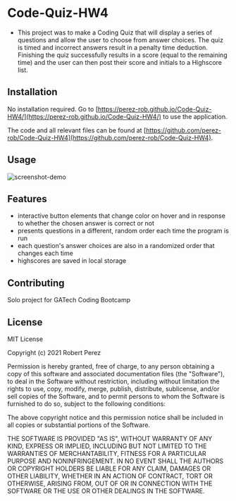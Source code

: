# Code-Quiz-HW4


- This project was to make a Coding Quiz that will display a series of questions and allow the user to choose from answer choices. The quiz is timed and incorrect answers result in a penalty time deduction. Finishing the quiz successfully results in a score (equal to the remaining time) and the user can then post their score and initials to a Highscore list.
## Installation

No installation required.
Go to [https://perez-rob.github.io/Code-Quiz-HW4/](https://perez-rob.github.io/Code-Quiz-HW4/) to use the application.

The code and all relevant files can be found at [https://github.com/perez-rob/Code-Quiz-HW4](https://github.com/perez-rob/Code-Quiz-HW4). 

## Usage


![screenshot-demo](./assets/images/demo.gif "Functional Demo")


## Features
- interactive button elements that change color on hover and in response to whether the chosen answer  is correct or not
- presents questions in a different, random order each time the program is run
- each question's answer choices are also in a randomized order that changes each time
- highscores are saved in local storage



## Contributing
Solo project for GATech Coding Bootcamp

## License
MIT License

Copyright (c) 2021 Robert Perez

Permission is hereby granted, free of charge, to any person obtaining a copy
of this software and associated documentation files (the "Software"), to deal
in the Software without restriction, including without limitation the rights
to use, copy, modify, merge, publish, distribute, sublicense, and/or sell
copies of the Software, and to permit persons to whom the Software is
furnished to do so, subject to the following conditions:

The above copyright notice and this permission notice shall be included in all
copies or substantial portions of the Software.

THE SOFTWARE IS PROVIDED "AS IS", WITHOUT WARRANTY OF ANY KIND, EXPRESS OR
IMPLIED, INCLUDING BUT NOT LIMITED TO THE WARRANTIES OF MERCHANTABILITY,
FITNESS FOR A PARTICULAR PURPOSE AND NONINFRINGEMENT. IN NO EVENT SHALL THE
AUTHORS OR COPYRIGHT HOLDERS BE LIABLE FOR ANY CLAIM, DAMAGES OR OTHER
LIABILITY, WHETHER IN AN ACTION OF CONTRACT, TORT OR OTHERWISE, ARISING FROM,
OUT OF OR IN CONNECTION WITH THE SOFTWARE OR THE USE OR OTHER DEALINGS IN THE
SOFTWARE.
